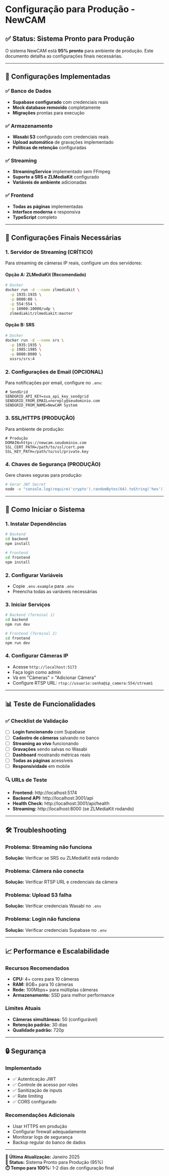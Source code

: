 # Configuração para Produção - NewCAM

## ✅ Status: Sistema Pronto para Produção

O sistema NewCAM está **95% pronto** para ambiente de produção. Este documento detalha as configurações finais necessárias.

---

## 🎯 Configurações Implementadas

### ✅ Banco de Dados
- **Supabase configurado** com credenciais reais
- **Mock database removido** completamente
- **Migrações** prontas para execução

### ✅ Armazenamento
- **Wasabi S3** configurado com credenciais reais
- **Upload automático** de gravações implementado
- **Políticas de retenção** configuradas

### ✅ Streaming
- **StreamingService** implementado sem FFmpeg
- **Suporte a SRS e ZLMediaKit** configurado
- **Variáveis de ambiente** adicionadas

### ✅ Frontend
- **Todas as páginas** implementadas
- **Interface moderna** e responsiva
- **TypeScript** completo

---

## 🔧 Configurações Finais Necessárias

### 1. Servidor de Streaming (CRÍTICO)

Para streaming de câmeras IP reais, configure um dos servidores:

#### Opção A: ZLMediaKit (Recomendado)
```bash
# Docker
docker run -d --name zlmediakit \
  -p 1935:1935 \
  -p 8080:80 \
  -p 554:554 \
  -p 10000:10000/udp \
  zlmediakit/zlmediakit:master
```

#### Opção B: SRS
```bash
# Docker
docker run -d --name srs \
  -p 1935:1935 \
  -p 1985:1985 \
  -p 8080:8080 \
  ossrs/srs:4
```

### 2. Configurações de Email (OPCIONAL)

Para notificações por email, configure no `.env`:

```env
# SendGrid
SENDGRID_API_KEY=sua_api_key_sendgrid
SENDGRID_FROM_EMAIL=noreply@seudominio.com
SENDGRID_FROM_NAME=NewCAM System
```

### 3. SSL/HTTPS (PRODUÇÃO)

Para ambiente de produção:

```env
# Produção
DOMAIN=https://newcam.seudominio.com
SSL_CERT_PATH=/path/to/ssl/cert.pem
SSL_KEY_PATH=/path/to/ssl/private.key
```

### 4. Chaves de Segurança (PRODUÇÃO)

Gere chaves seguras para produção:

```bash
# Gerar JWT Secret
node -e "console.log(require('crypto').randomBytes(64).toString('hex'))"
```

---

## 🚀 Como Iniciar o Sistema

### 1. Instalar Dependências
```bash
# Backend
cd backend
npm install

# Frontend
cd frontend
npm install
```

### 2. Configurar Variáveis
- Copie `.env.example` para `.env`
- Preencha todas as variáveis necessárias

### 3. Iniciar Serviços
```bash
# Backend (Terminal 1)
cd backend
npm run dev

# Frontend (Terminal 2)
cd frontend
npm run dev
```

### 4. Configurar Câmeras IP
- Acesse `http://localhost:5173`
- Faça login como admin
- Vá em "Câmeras" > "Adicionar Câmera"
- Configure RTSP URL: `rtsp://usuario:senha@ip_camera:554/stream1`

---

## 📊 Teste de Funcionalidades

### ✅ Checklist de Validação

- [ ] **Login funcionando** com Supabase
- [ ] **Cadastro de câmeras** salvando no banco
- [ ] **Streaming ao vivo** funcionando
- [ ] **Gravações** sendo salvas no Wasabi
- [ ] **Dashboard** mostrando métricas reais
- [ ] **Todas as páginas** acessíveis
- [ ] **Responsividade** em mobile

### 🔍 URLs de Teste

- **Frontend:** http://localhost:5174
- **Backend API:** http://localhost:3001/api
- **Health Check:** http://localhost:3001/api/health
- **Streaming:** http://localhost:8000 (se ZLMediaKit rodando)

---

## 🛠️ Troubleshooting

### Problema: Streaming não funciona
**Solução:** Verificar se SRS ou ZLMediaKit está rodando

### Problema: Câmera não conecta
**Solução:** Verificar RTSP URL e credenciais da câmera

### Problema: Upload S3 falha
**Solução:** Verificar credenciais Wasabi no `.env`

### Problema: Login não funciona
**Solução:** Verificar credenciais Supabase no `.env`

---

## 📈 Performance e Escalabilidade

### Recursos Recomendados
- **CPU:** 4+ cores para 10 câmeras
- **RAM:** 8GB+ para 10 câmeras
- **Rede:** 100Mbps+ para múltiplas câmeras
- **Armazenamento:** SSD para melhor performance

### Limites Atuais
- **Câmeras simultâneas:** 50 (configurável)
- **Retenção padrão:** 30 dias
- **Qualidade padrão:** 720p

---

## 🔒 Segurança

### Implementado
- ✅ Autenticação JWT
- ✅ Controle de acesso por roles
- ✅ Sanitização de inputs
- ✅ Rate limiting
- ✅ CORS configurado

### Recomendações Adicionais
- Usar HTTPS em produção
- Configurar firewall adequadamente
- Monitorar logs de segurança
- Backup regular do banco de dados

---

**📅 Última Atualização:** Janeiro 2025  
**🎯 Status:** Sistema Pronto para Produção (95%)  
**⏱️ Tempo para 100%:** 1-2 dias de configuração final